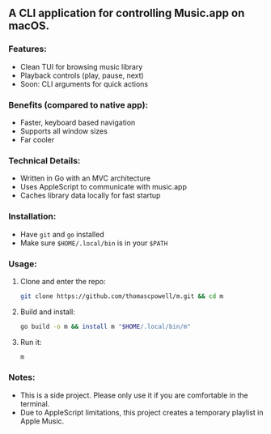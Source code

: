 ## A CLI application for controlling Music.app on macOS. 

### Features:
- Clean TUI for browsing music library
- Playback controls (play, pause, next)
- Soon: CLI arguments for quick actions

### Benefits (compared to native app):
- Faster, keyboard based navigation
- Supports all window sizes
- Far cooler

### Technical Details:
- Written in Go with an MVC architecture
- Uses AppleScript to communicate with music.app
- Caches library data locally for fast startup

### Installation:
- Have `git` and `go` installed
- Make sure `$HOME/.local/bin` is in your `$PATH`

### Usage:
1. Clone and enter the repo: 
    ```zsh
    git clone https://github.com/thomascpowell/m.git && cd m
    ```
2. Build and install: 
    ```zsh
    go build -o m && install m "$HOME/.local/bin/m"
    ```
3. Run it: 
    ```zsh
    m
    ```

### Notes:
- This is a side project. Please only use it if you are comfortable in the terminal.
- Due to AppleScript limitations, this project creates a temporary playlist in Apple Music.


